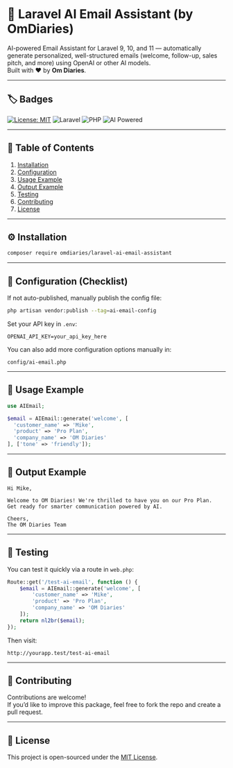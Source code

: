 # 🧠 Laravel AI Email Assistant (by OmDiaries)

AI-powered Email Assistant for Laravel 9, 10, and 11 — automatically generate personalized, well-structured emails (welcome, follow-up, sales pitch, and more) using OpenAI or other AI models.  
Built with ❤️ by **Om Diaries**.

---

## 🏷️ Badges
[![License: MIT](https://img.shields.io/badge/License-MIT-blue.svg)](LICENSE)
![Laravel](https://img.shields.io/badge/Laravel-9%2F10%2F11-red)
![PHP](https://img.shields.io/badge/PHP-%3E%3D8.1-blue)
![AI Powered](https://img.shields.io/badge/AI-Enabled-success)

---

## 📘 Table of Contents
1. [Installation](#installation)
2. [Configuration](#configuration)
3. [Usage Example](#usage-example)
4. [Output Example](#output-example)
5. [Testing](#testing)
6. [Contributing](#contributing)
7. [License](#license)

---

## ⚙️ Installation
```bash
composer require omdiaries/laravel-ai-email-assistant
```

---

## 🔧 Configuration (Checklist)
If not auto-published, manually publish the config file:

```bash
php artisan vendor:publish --tag=ai-email-config
```

Set your API key in `.env`:

```
OPENAI_API_KEY=your_api_key_here
```

You can also add more configuration options manually in:
```
config/ai-email.php
```

---

## 🧩 Usage Example
```php
use AIEmail;

$email = AIEmail::generate('welcome', [
  'customer_name' => 'Mike',
  'product' => 'Pro Plan',
  'company_name' => 'OM Diaries'
], ['tone' => 'friendly']);
```

---

## 📨 Output Example
```text
Hi Mike,

Welcome to OM Diaries! We're thrilled to have you on our Pro Plan. 
Get ready for smarter communication powered by AI.

Cheers,  
The OM Diaries Team
```

---

## 🧪 Testing
You can test it quickly via a route in `web.php`:

```php
Route::get('/test-ai-email', function () {
    $email = AIEmail::generate('welcome', [
        'customer_name' => 'Mike',
        'product' => 'Pro Plan',
        'company_name' => 'OM Diaries'
    ]);
    return nl2br($email);
});
```

Then visit:
```
http://yourapp.test/test-ai-email
```
---

## 🤝 Contributing
Contributions are welcome!  
If you’d like to improve this package, feel free to fork the repo and create a pull request.

---

## 📄 License
This project is open-sourced under the [MIT License](LICENSE).